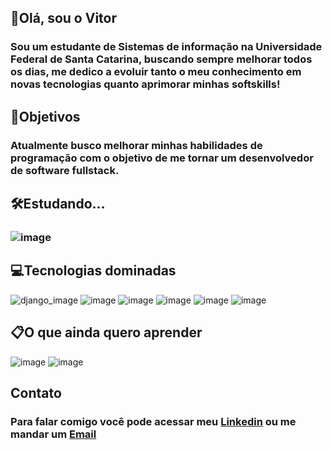 ## 🤵Olá, sou o Vitor 
### Sou um estudante de  Sistemas de informação na Universidade Federal de Santa Catarina, buscando sempre melhorar todos os dias, me dedico a evoluir tanto o meu conhecimento em novas tecnologias quanto aprimorar minhas softskills!

## 🚀Objetivos
### Atualmente busco melhorar minhas habilidades de programação com o objetivo de me tornar um desenvolvedor de software fullstack.

##  🛠️Estudando...
### ![image](	https://img.shields.io/badge/Docker-2CA5E0?style=for-the-badge&logo=docker&logoColor=white) 

## 💻Tecnologias dominadas
![django_image](	https://img.shields.io/badge/Django-092E20?style=for-the-badge&logo=django&logoColor=green) ![image](https://img.shields.io/badge/JavaScript-323330?style=for-the-badge&logo=javascript&logoColor=F7DF1E) ![image](https://img.shields.io/badge/HTML5-E34F26?style=for-the-badge&logo=html5&logoColor=white) ![image](https://img.shields.io/badge/CSS3-1572B6?style=for-the-badge&logo=css3&logoColor=white) ![image](https://img.shields.io/badge/GIT-E44C30?style=for-the-badge&logo=git&logoColor=white) ![image](	https://img.shields.io/badge/MySQL-005C84?style=for-the-badge&logo=mysql&logoColor=white)

## 📋O que ainda quero aprender
![image](https://img.shields.io/badge/Amazon_AWS-FF9900?style=for-the-badge&logo=amazonaws&logoColor=white) ![image](https://img.shields.io/badge/React-20232A?style=for-the-badge&logo=react&logoColor=61DAFB)


## Contato
### Para falar comigo você pode acessar meu [Linkedin](https://www.linkedin.com/in/vitorandradeschweitzer/) ou me mandar um [Email](mailto:vitor.a.schweitzer@gmail.com)

